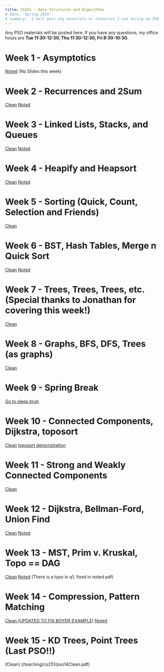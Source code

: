 ```yaml
---
title: CS251 - Data Structures and Algorithms
# date: 'Spring 2025'
# summary: 'I will post any materials or resources I use during my PSO here!'
---
```


Any PSO materials will be posted here. If you have any questions, my office hours are **Tue 11:30-12:30, Thu 11:30-12:30, Fri 8:30-10:30.**

# Week 1 - Asymptotics 

[Noted](/teaching/cs251/pso1.pdf) (No Slides this week)

# Week 2 - Recurrences and 2Sum

[Clean](/teaching/cs251/pso2Clean.pdf) [Noted](/teaching/cs251/pso2Noted.pdf)

# Week 3 - Linked Lists, Stacks, and Queues
[Clean](/teaching/cs251/pso3Clean.pdf) [Noted](/teaching/cs251/pso3Noted.pdf)

# Week 4 - Heapify and Heapsort
[Clean](/teaching/cs251/pso4Clean.pdf) [Noted](/teaching/cs251/pso4Noted.pdf)

# Week 5 - Sorting (Quick, Count, Selection and Friends)
[Clean](/teaching/cs251/pso5Clean.pdf)

# Week 6 - BST, Hash Tables, Merge n Quick Sort
[Clean](/teaching/cs251/pso6Clean.pdf) [Noted](/teaching/cs251/pso6Noted.pdf)

# Week 7 - Trees, Trees, Trees, etc. (Special thanks to Jonathan for covering this week!)
[Clean](/teaching/cs251/pso7Clean.pdf)

# Week 8 - Graphs, BFS, DFS, Trees (as graphs)
[Clean](/teaching/cs251/pso8clean.pdf)

# Week 9 - Spring Break
[Go to sleep bruh](https://www.youtube.com/watch?v=dNr7nXvntO8)

# Week 10 - Connected Components, Dijkstra, toposort
[Clean](/teaching/cs251/pso9clean.pdf) [toposort demonstration](https://drive.google.com/file/d/1UkpVXRHA4h0h5hYQla0Ib7RUQbeqHeO_/view?usp=sharing)

# Week 11 - Strong and Weakly Connected Components
[Clean](/teaching/cs251/pso10Clean.pdf)

# Week 12 - Dijkstra, Bellman-Ford, Union Find
[Clean](/teaching/cs251/pso11Clean.pdf) [Noted](/teaching/cs251/pso11Noted.pdf)

# Week 13 - MST, Prim v. Kruskal, Topo == DAG
[Clean](/teaching/cs251/pso12Clean.pdf) [Noted](/teaching/cs251/pso12Noted.pdf) (There is a typo in q1, fixed in noted pdf)

# Week 14 - Compression, Pattern Matching
[Clean (UPDATED TO FIX BOYER-EXAMPLE)](/teaching/cs251/pso13cleanV2.pdf) [Noted](/teaching/cs251/pso13Noted.pdf)

# Week 15 - KD Trees, Point Trees (Last PSO!!)
[Clean] (/teaching/cs251/pso14Clean.pdf)